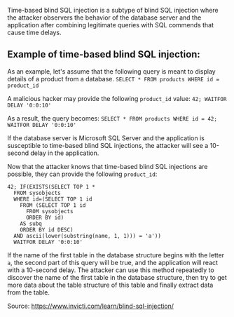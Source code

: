 Time-based blind SQL injection is a subtype of blind SQL injection where the attacker observers the behavior of the database server and the application after combining legitimate queries with SQL commends that cause time delays.

## Example of time-based blind SQL injection:

As an example, let's assume that the following query is meant to display details of a product from a database.
`SELECT * FROM products WHERE id = product_id`

A malicious hacker may provide the following `product_id` value:
`42; WAITFOR DELAY '0:0:10'`

As a result, the query becomes:
`SELECT * FROM products WHERE id = 42; WAITFOR DELAY '0:0:10'`

If the database server is Microsoft SQL Server and the application is susceptible to time-based blind SQL injections, the attacker will see a 10-second delay in the application.

Now that the attacker knows that time-based blind SQL injections are possible, they can provide the following `product_id`:

```
42; IF(EXISTS(SELECT TOP 1 *
  FROM sysobjects
  WHERE id=(SELECT TOP 1 id
    FROM (SELECT TOP 1 id 
      FROM sysobjects 
      ORDER BY id) 
    AS subq
    ORDER BY id DESC)
  AND ascii(lower(substring(name, 1, 1))) = 'a'))
  WAITFOR DELAY '0:0:10'
```

If the name of the first table in the database structure begins with the letter `a`, the second part of this query will be true, and the application will react with a 10-second delay. The attacker can use this method repeatedly to discover the name of the first table in the database structure, then try to get more data about the table structure of this table and finally extract data from the table.

Source:
https://www.invicti.com/learn/blind-sql-injection/